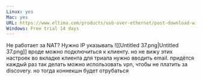```yaml
---
Linux: yes
Mac: yes
URL: https://www.eltima.com/products/usb-over-ethernet/post-download-win/
Windows: Free trial 14 days
---
```

Не работает за NAT? Нужно IP указывать
![[Untitled 37.png|Untitled 37.png]]
вроде можно подключиться к клиенту. но не вижу этих настроек во вкладке клиента
для триала нужно вводить email. придётся каждый раз так делать
можно использовать vpn, чтобы не платить за discovery. но тогда коннекшн будет отрубаться
